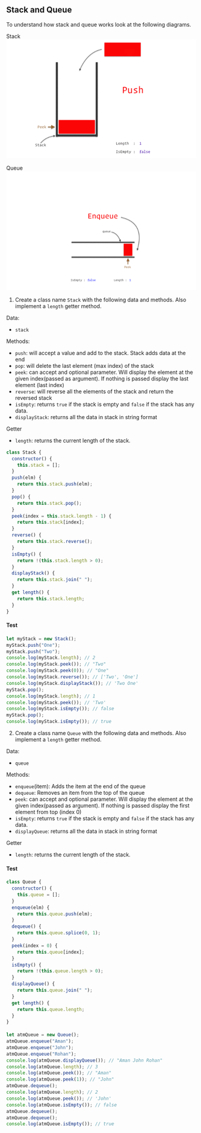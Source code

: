 ## Stack and Queue

To understand how stack and queue works look at the following diagrams.

Stack
![Stack](../assets/stack.gif)

Queue
![Queue](../assets/queue.gif)

1. Create a class name `Stack` with the following data and methods. Also implement a `length` getter method.

Data:

- `stack`

Methods:

- `push`: will accept a value and add to the stack. Stack adds data at the end
- `pop`: will delete the last element (max index) of the stack
- `peek`: can accept and optional parameter. Will display the element at the given index(passed as argument). If nothing is passed display the last element (last index)
- `reverse`: will reverse all the elements of the stack and return the reversed stack
- `isEmpty`: returns `true` if the stack is empty and `false` if the stack has any data.
- `displayStack`: returns all the data in stack in string format

Getter

- `length`: returns the current length of the stack.

```js
class Stack {
  constructor() {
    this.stack = [];
  }
  push(elm) {
    return this.stack.push(elm);
  }
  pop() {
    return this.stack.pop();
  }
  peek(index = this.stack.length - 1) {
    return this.stack[index];
  }
  reverse() {
    return this.stack.reverse();
  }
  isEmpty() {
    return !(this.stack.length > 0);
  }
  displayStack() {
    return this.stack.join(" ");
  }
  get length() {
    return this.stack.length;
  }
}
```

#### Test

```js
let myStack = new Stack();
myStack.push("One");
myStack.push("Two");
console.log(myStack.length); // 2
console.log(myStack.peek()); // "Two"
console.log(myStack.peek(0)); // "One"
console.log(myStack.reverse()); // ['Two', 'One']
console.log(myStack.displayStack()); // 'Two One'
myStack.pop();
console.log(myStack.length); // 1
console.log(myStack.peek()); // 'Two'
console.log(myStack.isEmpty()); // false
myStack.pop();
console.log(myStack.isEmpty()); // true
```

2. Create a class name `Queue` with the following data and methods. Also implement a `length` getter method.

Data:

- `queue`

Methods:

- `enqueue`(item): Adds the item at the end of the queue
- `dequeue`: Removes an item from the top of the queue
- `peek`: can accept and optional parameter. Will display the element at the given index(passed as argument). If nothing is passed display the first element from top (index 0)
- `isEmpty`: returns `true` if the stack is empty and `false` if the stack has any data.
- `displayQueue`: returns all the data in stack in string format

Getter

- `length`: returns the current length of the stack.

#### Test

```js
class Queue {
  constructor() {
    this.queue = [];
  }
  enqueue(elm) {
    return this.queue.push(elm);
  }
  dequeue() {
    return this.queue.splice(0, 1);
  }
  peek(index = 0) {
    return this.queue[index];
  }
  isEmpty() {
    return !(this.queue.length > 0);
  }
  displayQueue() {
    return this.queue.join(" ");
  }
  get length() {
    return this.queue.length;
  }
}

let atmQueue = new Queue();
atmQueue.enqueue("Aman");
atmQueue.enqueue("John");
atmQueue.enqueue("Rohan");
console.log(atmQueue.displayQueue()); // "Aman John Rohan"
console.log(atmQueue.length); // 3
console.log(atmQueue.peek()); // "Aman"
console.log(atmQueue.peek(1)); // "John"
atmQueue.dequeue();
console.log(atmQueue.length); // 2
console.log(atmQueue.peek()); // 'John'
console.log(atmQueue.isEmpty()); // false
atmQueue.dequeue();
atmQueue.dequeue();
console.log(atmQueue.isEmpty()); // true
```
